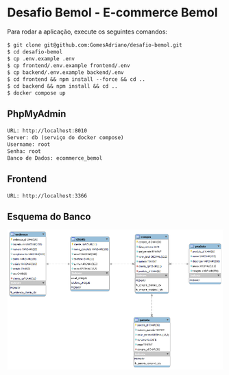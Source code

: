 # Desafio Bemol - E-commerce Bemol

Para rodar a aplicação, execute os seguintes comandos:

```
$ git clone git@github.com:GomesAdriano/desafio-bemol.git
$ cd desafio-bemol
$ cp .env.example .env
$ cp frontend/.env.example frontend/.env
$ cp backend/.env.example backend/.env
$ cd frontend && npm install --force && cd ..
$ cd backend && npm install && cd ..
$ docker compose up
```

## PhpMyAdmin

```
URL: http://localhost:8010
Server: db (serviço do docker compose)
Username: root
Senha: root
Banco de Dados: ecommerce_bemol
```

## Frontend
```
URL: http://localhost:3366
```

## Esquema do Banco
<img src="https://github.com/GomesAdriano/desafio-bemol/blob/main/database/ecommerce_bemol.png" alt="Esquema do banco de dados">
